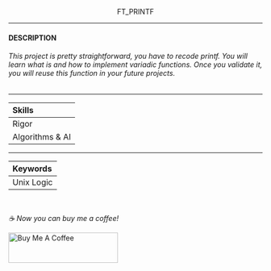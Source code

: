 <p align="center">
     FT_PRINTF
</p>

-----------

#### DESCRIPTION
###### This project is pretty straightforward, you have to recode printf. You will learn what is and how to implement variadic functions. Once you validate it, you will reuse this function in your future projects.

-----------

| Skills |
| :--- |
| Rigor |
| Algorithms & AI |

-------------

| Keywords |
| :--- |
| Unix Logic |

<br>


 *☕️ Now you can buy me a coffee!*
 
<a href="https://www.buymeacoffee.com/yakupacs" target="_blank"><img src="https://cdn.buymeacoffee.com/buttons/v2/default-yellow.png" alt="Buy Me A Coffee" style="height: 60px !important;width: 217px !important;" ></a>
